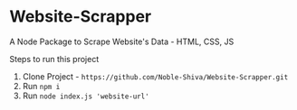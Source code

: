 # Website-Scrapper
A Node Package to Scrape Website's Data - HTML, CSS, JS

Steps to run this project
1. Clone Project - ```https://github.com/Noble-Shiva/Website-Scrapper.git```
2. Run ```npm i```
3. Run ```node index.js 'website-url'```
